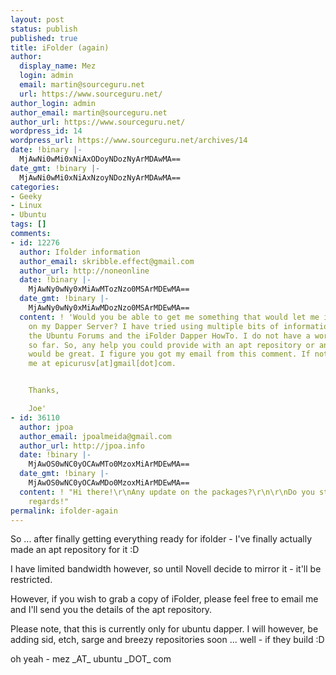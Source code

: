 ```yaml
---
layout: post
status: publish
published: true
title: iFolder (again)
author:
  display_name: Mez
  login: admin
  email: martin@sourceguru.net
  url: https://www.sourceguru.net/
author_login: admin
author_email: martin@sourceguru.net
author_url: https://www.sourceguru.net/
wordpress_id: 14
wordpress_url: https://www.sourceguru.net/archives/14
date: !binary |-
  MjAwNi0wMi0xNiAxODoyNDozNyArMDAwMA==
date_gmt: !binary |-
  MjAwNi0wMi0xNiAxNzoyNDozNyArMDAwMA==
categories:
- Geeky
- Linux
- Ubuntu
tags: []
comments:
- id: 12276
  author: Ifolder information
  author_email: skribble.effect@gmail.com
  author_url: http://noneonline
  date: !binary |-
    MjAwNy0wNy0xMiAwMTozNzo0MSArMDEwMA==
  date_gmt: !binary |-
    MjAwNy0wNy0xMiAwMDozNzo0MSArMDEwMA==
  content: ! 'Would you be able to get me something that would let me install iFolder
    on my Dapper Server? I have tried using multiple bits of information,including
    the Ubuntu Forums and the iFolder Dapper HowTo. I do not have a working install
    so far. So, any help you could provide with an apt repository or anything else
    would be great. I figure you got my email from this comment. If not then email
    me at epicurusv[at]gmail[dot]com.


    Thanks,

    Joe'
- id: 36110
  author: jpoa
  author_email: jpoalmeida@gmail.com
  author_url: http://jpoa.info
  date: !binary |-
    MjAwOS0wNC0yOCAwMTo0MzoxMiArMDEwMA==
  date_gmt: !binary |-
    MjAwOS0wNC0yOCAwMDo0MzoxMiArMDEwMA==
  content: ! "Hi there!\r\nAny update on the packages?\r\n\r\nDo you still have them?\r\n\r\nBest
    regards!"
permalink: ifolder-again
---
```

<p>So ... after finally getting everything ready for ifolder - I've finally actually made an apt repository for it :D</p>
<p>I have limited bandwidth however, so until Novell decide to mirror it - it'll be restricted.</p>
<p>However, if you wish to grab a copy of iFolder, please feel free to email me and I'll send you the details of the apt repository.</p>
<p>Please note, that this is currently only for ubuntu dapper. I will however, be adding sid, etch, sarge and breezy repositories soon ... well - if they build :D</p>
<p>oh yeah - mez _AT_ ubuntu _DOT_ com</p>
